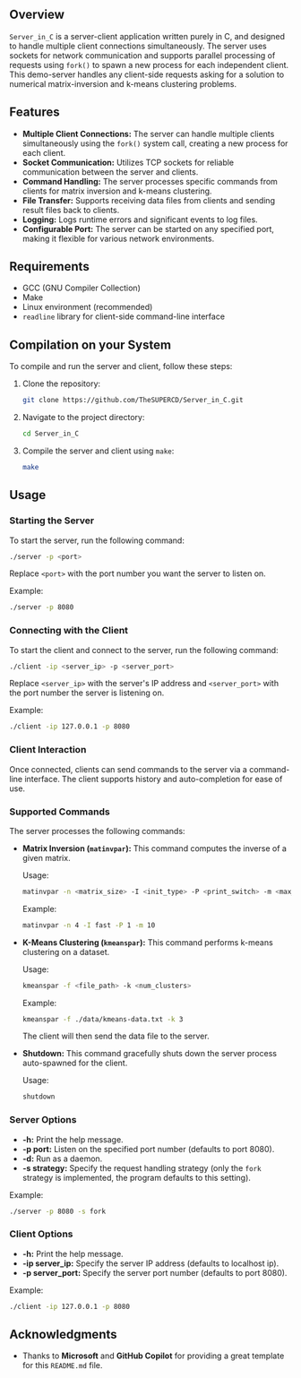 ## Overview
`Server_in_C` is a server-client application written purely in C, and designed to handle multiple client connections simultaneously. The server uses sockets for network communication and supports parallel processing of requests using `fork()` to spawn a new process for each independent client. This demo-server handles any client-side requests asking for a solution to numerical matrix-inversion and k-means clustering problems.

## Features
- **Multiple Client Connections:** The server can handle multiple clients simultaneously using the `fork()` system call, creating a new process for each client.
- **Socket Communication:** Utilizes TCP sockets for reliable communication between the server and clients.
- **Command Handling:** The server processes specific commands from clients for matrix inversion and k-means clustering.
- **File Transfer:** Supports receiving data files from clients and sending result files back to clients.
- **Logging:** Logs runtime errors and significant events to log files.
- **Configurable Port:** The server can be started on any specified port, making it flexible for various network environments.

## Requirements
- GCC (GNU Compiler Collection)
- Make
- Linux environment (recommended)
- `readline` library for client-side command-line interface

## Compilation on your System
To compile and run the server and client, follow these steps:

1. Clone the repository:
   ```sh
   git clone https://github.com/TheSUPERCD/Server_in_C.git
   ```

2. Navigate to the project directory:
   ```sh
   cd Server_in_C
   ```

3. Compile the server and client using `make`:
   ```sh
   make
   ```

## Usage

### Starting the Server
To start the server, run the following command:
```sh
./server -p <port>
```
Replace `<port>` with the port number you want the server to listen on.

Example:
```sh
./server -p 8080
```

### Connecting with the Client
To start the client and connect to the server, run the following command:
```sh
./client -ip <server_ip> -p <server_port>
```
Replace `<server_ip>` with the server's IP address and `<server_port>` with the port number the server is listening on.

Example:
```sh
./client -ip 127.0.0.1 -p 8080
```

### Client Interaction
Once connected, clients can send commands to the server via a command-line interface. The client supports history and auto-completion for ease of use.

### Supported Commands
The server processes the following commands:

- **Matrix Inversion (`matinvpar`):**
  This command computes the inverse of a given matrix.

  Usage:
  ```sh
  matinvpar -n <matrix_size> -I <init_type> -P <print_switch> -m <max_randnum>
  ```
  Example:
  ```sh
  matinvpar -n 4 -I fast -P 1 -m 10
  ```

- **K-Means Clustering (`kmeanspar`):**
  This command performs k-means clustering on a dataset.

  Usage:
  ```sh
  kmeanspar -f <file_path> -k <num_clusters>
  ```
  Example:
  ```sh
  kmeanspar -f ./data/kmeans-data.txt -k 3
  ```
  The client will then send the data file to the server.

- **Shutdown:**
  This command gracefully shuts down the server process auto-spawned for the client.

  Usage:
  ```sh
  shutdown
  ```

### Server Options
- **-h:** Print the help message.
- **-p port:** Listen on the specified port number (defaults to port 8080).
- **-d:** Run as a daemon.
- **-s strategy:** Specify the request handling strategy (only the `fork` strategy is implemented, the program defaults to this setting).

Example:
```sh
./server -p 8080 -s fork
```

### Client Options
- **-h:** Print the help message.
- **-ip server_ip:** Specify the server IP address (defaults to localhost ip).
- **-p server_port:** Specify the server port number (defaults to port 8080).

Example:
```sh
./client -ip 127.0.0.1 -p 8080
```

## Acknowledgments
- Thanks to **Microsoft** and **GitHub Copilot** for providing a great template for this `README.md` file.

